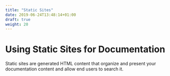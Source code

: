 ```yaml
---
title: "Static Sites"
date: 2019-06-24T13:48:14+01:00
draft: true
weight: 20
---
```

# Using Static Sites for Documentation

Static sites are generated HTML content that organize and present your documentation content and allow end users to search it.
